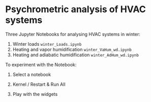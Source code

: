 # Psychrometric analysis of HVAC systems

Three Jupyter Notebooks for analysing HVAC systems in winter:
1. Winter loads `winter_Loads.ipynb`
2. Heating and vapor humidification `winter_VaHum_wd.ipynb`
3. Heating and adiabatic humidification `winter_AdHum_wd.ipynb`

To experiment with the Notebook:

1. Select a notebook

2. Kernel / Restart & Run All

3. Play with the widgets
